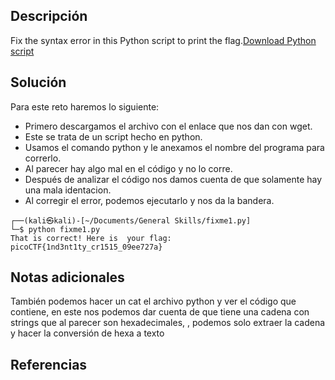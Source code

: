 ## **Descripción**
Fix the syntax error in this Python script to print the flag.[Download Python script](https://artifacts.picoctf.net/c/26/fixme1.py)
## **Solución** 
Para este reto haremos lo siguiente:
- Primero descargamos el archivo con el enlace que nos dan con wget.
- Este se trata de un script hecho en python.
- Usamos el comando python y le anexamos el nombre del programa para correrlo.
- Al parecer hay algo mal en el código y no lo corre.
- Después de analizar el código nos damos cuenta de que solamente hay una mala identacion.
- Al corregir el error, podemos ejecutarlo y nos da la bandera.

```
┌──(kali㉿kali)-[~/Documents/General Skills/fixme1.py]
└─$ python fixme1.py 
That is correct! Here is  your flag: picoCTF{1nd3nt1ty_cr1515_09ee727a}

```

## **Notas adicionales**
También podemos hacer un cat el archivo python y ver el código que contiene, en este nos podemos dar cuenta de que tiene una cadena con strings que al parecer son hexadecimales, , podemos solo extraer la cadena y hacer la conversión de hexa a texto

## **Referencias**
